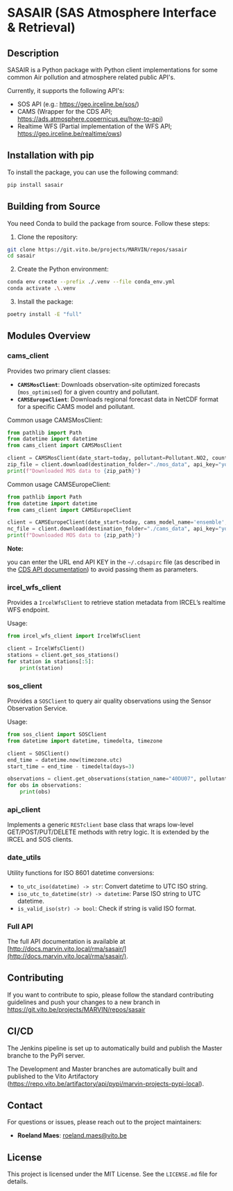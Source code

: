 
# SASAIR (SAS Atmosphere Interface & Retrieval)

## Description

SASAIR is a Python package with Python client implementations for some common Air pollution and atmosphere related public API's.

Currently, it supports the following API's:
- SOS API (e.g.: https://geo.irceline.be/sos/)
- CAMS (Wrapper for the CDS API; https://ads.atmosphere.copernicus.eu/how-to-api)
- Realtime WFS (Partial implementation of the WFS API; https://geo.irceline.be/realtime/ows)

## Installation with pip

To install the package, you can use the following command:

```bash
pip install sasair 
```

## Building from Source

You need Conda to build the package from source. Follow these steps:

1. Clone the repository:

```bash
git clone https://git.vito.be/projects/MARVIN/repos/sasair
cd sasair
```
2. Create the Python environment:

```bash
conda env create --prefix ./.venv --file conda_env.yml
conda activate .\.venv
```
3. Install the package:

```bash
poetry install -E "full"
```

##  Modules Overview

### cams_client

Provides two primary client classes:
- **`CAMSMosClient`**: Downloads observation-site optimized forecasts (`mos_optimised`) for a given country and pollutant.
- **`CAMSEuropeClient`**: Downloads regional forecast data in NetCDF format for a specific CAMS model and pollutant.

Common usage CAMSMosClient:

```python
from pathlib import Path
from datetime import datetime
from cams_client import CAMSMosClient

client = CAMSMosClient(date_start=today, pollutant=Pollutant.NO2, country='belgium')
zip_file = client.download(destination_folder="./mos_data", api_key="your_api_key")
print(f"Downloaded MOS data to {zip_path}")
```

Common usage CAMSEuropeClient:

```python
from pathlib import Path
from datetime import datetime
from cams_client import CAMSEuropeClient

client = CAMSEuropeClient(date_start=today, cams_model_name='ensemble', pollutant=Pollutant.NO2, area=None)  # Default area [52, 2.5, 49, 6.5] will be used.
nc_file = client.download(destination_folder="./cams_data", api_key="your_api_key")
print(f"Downloaded MOS data to {zip_path}")
```

**Note:**

you can enter the URL end API KEY in  the `~/.cdsapirc` file (as described in the [CDS API documentation](https://cds.climate.copernicus.eu/how-to-api)) to avoid passing them as parameters.

### ircel_wfs_client

Provides a `IrcelWfsClient` to retrieve station metadata from IRCEL’s realtime WFS endpoint.

Usage:
```python
from ircel_wfs_client import IrcelWfsClient

client = IrcelWfsClient()
stations = client.get_sos_stations()
for station in stations[:5]:
    print(station)
```

### sos_client

Provides a `SOSClient` to query air quality observations using the Sensor Observation Service.

Usage:
```python
from sos_client import SOSClient
from datetime import datetime, timedelta, timezone

client = SOSClient()
end_time = datetime.now(timezone.utc)
start_time = end_time - timedelta(days=3)

observations = client.get_observations(station_name="40DU07", pollutant="PM10", start_time=start_time, end_time=end_time)
for obs in observations:
    print(obs)
```

### api_client

Implements a generic `RESTclient` base class that wraps low-level GET/POST/PUT/DELETE methods with retry logic. It is extended by the IRCEL and SOS clients.

### date_utils

Utility functions for ISO 8601 datetime conversions:
- `to_utc_iso(datetime) -> str`: Convert datetime to UTC ISO string.
- `iso_utc_to_datetime(str) -> datetime`: Parse ISO string to UTC datetime.
- `is_valid_iso(str) -> bool`: Check if string is valid ISO format.


### Full API 

The full API documentation is available at [http://docs.marvin.vito.local/rma/sasair/](http://docs.marvin.vito.local/rma/sasair/).


## Contributing

If you want to contribute to spio, please follow the standard contributing guidelines and push your changes to a new branch in
https://git.vito.be/projects/MARVIN/repos/sasair


## CI/CD

The Jenkins pipeline is set up to automatically build and publish the Master branche to the PyPI server.

The Development and Master branches are automatically built and published to the Vito Artifactory (https://repo.vito.be/artifactory/api/pypi/marvin-projects-pypi-local).


## Contact

For questions or issues, please reach out to the project maintainers:

- **Roeland Maes**: [roeland.maes@vito.be](mailto:roeland.maes@vito.be)


## License

This project is licensed under the MIT License. See the `LICENSE.md` file for details.
